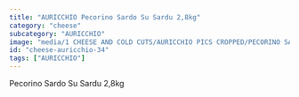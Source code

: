 ```yaml
---
title: "AURICCHIO Pecorino Sardo Su Sardu 2,8kg"
category: "cheese"
subcategory: "AURICCHIO"
image: "media/1 CHEESE AND COLD CUTS/AURICCHIO PICS CROPPED/PECORINO SARDO SU SARDU - 2,8Kg.jpg"
id: "cheese-auricchio-34"
tags: ["AURICCHIO"]
---
```


Pecorino Sardo Su Sardu 2,8kg
